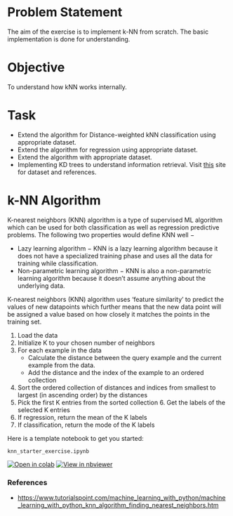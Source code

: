# Problem Statement

The aim of the exercise is to implement k-NN from scratch.
The basic implementation is done for understanding.

# Objective

To understand how kNN works internally.

# Task

- Extend the algorithm for Distance-weighted kNN classification using appropriate dataset.
- Extend the algorithm for regression using appropriate dataset.
- Extend the algorithm with appropriate dataset.
- Implementing KD trees to understand information retrieval. Visit [this](https://www.analyticsvidhya.com/blog/2017/11/information-retrieval-using-kdtree/) site for dataset and references.

# k-NN Algorithm

K-nearest neighbors (KNN) algorithm is a type of supervised ML algorithm which can be used for both classification as well as regression predictive problems.
The following two properties would define KNN
well −
- Lazy learning algorithm − KNN is a lazy learning algorithm because it does not have a specialized training phase and uses all the data for training while classification.
- Non-parametric learning algorithm − KNN is also a non-parametric learning algorithm because it doesn’t assume anything about the underlying data.

K-nearest neighbors (KNN) algorithm uses ‘feature similarity’ to predict the values of new datapoints which further means that the new data point will be assigned a value based on how closely it matches the points in the training set.

1. Load the data
2. Initialize K to your chosen number of neighbors
3. For each example in the data
   - Calculate the distance between the query example and the current example from the data. 
   - Add the distance and the index of the example to an ordered collection
4. Sort the ordered collection of distances and indices from smallest to largest (in ascending order) by the distances
5. Pick the first K entries from the sorted collection 6. Get the labels of the selected K entries
6. If regression, return the mean of the K labels
7. If classification, return the mode of the K labels

Here is a template notebook to get you started:

`knn_starter_exercise.ipynb`

[![Open in colab](https://colab.research.google.com/assets/colab-badge.svg)](https://colab.research.google.com/gimseng/99-ML-Learning-Projects/blob/master/010/exercise/knn_starter_exercise.ipynb)
[![View in nbviewer](https://github.com/jupyter/design/blob/master/logos/Badges/nbviewer_badge.svg)](https://colab.research.google.com/gimseng/99-ML-Learning-Projects/blob/master/010/exercise/knn_starter_exercise.ipynb)


### References
- https://www.tutorialspoint.com/machine_learning_with_python/machine_learning_with_python_knn_algorithm_finding_nearest_neighbors.htm

